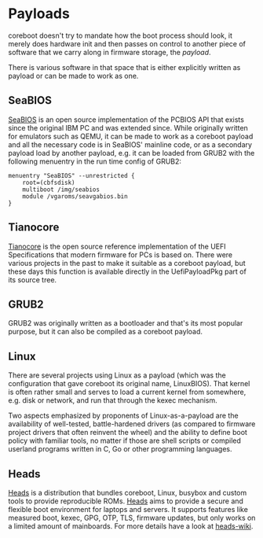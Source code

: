 # Payloads

coreboot doesn't try to mandate how the boot process should look, it merely
does hardware init and then passes on control to another piece of software
that we carry along in firmware storage, the _payload_.

There is various software in that space that is either explicitly written as
payload or can be made to work as one.

## SeaBIOS

[SeaBIOS](https://www.seabios.org) is an open source implementation of
the PCBIOS API that exists since the original IBM PC and was extended
since. While originally written for emulators such as QEMU, it can be made
to work as a coreboot payload and all the necessary code is in SeaBIOS'
mainline code, or as a secondary payload load by another payload, e.g. it
can be loaded from GRUB2 with the following menuentry in the run time
config of GRUB2:

    menuentry "SeaBIOS" --unrestricted {
        root=(cbfsdisk)
        multiboot /img/seabios
        module /vgaroms/seavgabios.bin
    }

## Tianocore

[Tianocore](https://www.tianocore.org) is the open source reference
implementation of the UEFI Specifications that modern firmware for PCs is
based on. There were various projects in the past to make it suitable as a
coreboot payload, but these days this function is available directly in the
UefiPayloadPkg part of its source tree.

## GRUB2

GRUB2 was originally written as a bootloader and that's its most popular
purpose, but it can also be compiled as a coreboot payload.

## Linux

There are several projects using Linux as a payload (which was the
configuration that gave coreboot its original name, LinuxBIOS). That kernel is
often rather small and serves to load a current kernel from somewhere, e.g.
disk or network, and run that through the kexec mechanism.

Two aspects emphasized by proponents of Linux-as-a-payload are the
availability of well-tested, battle-hardened drivers (as compared to
firmware project drivers that often reinvent the wheel) and the ability to
define boot policy with familiar tools, no matter if those are shell scripts
or compiled userland programs written in C, Go or other programming languages.

## Heads

[Heads] is a distribution that bundles coreboot, Linux, busybox and custom
tools to provide reproducible ROMs. [Heads] aims to provide a secure and
flexible boot environment for laptops and servers.
It supports features like measured boot, kexec, GPG, OTP, TLS, firmware
updates, but only works on a limited amount of mainboards.
For more details have a look at [heads-wiki].

[Heads]: https://github.com/osresearch/heads
[heads-wiki]: http://osresearch.net/

